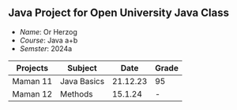 ## Java Project for Open University Java Class

- *Name*: Or Herzog
- *Course*: Java a+b
- *Semster*: 2024a

Projects | Subject | Date | Grade 
--- | --- | --- | --- 
Maman 11 | Java Basics | 21.12.23 | 95 
Maman 12 | Methods | 15.1.24 | - 
